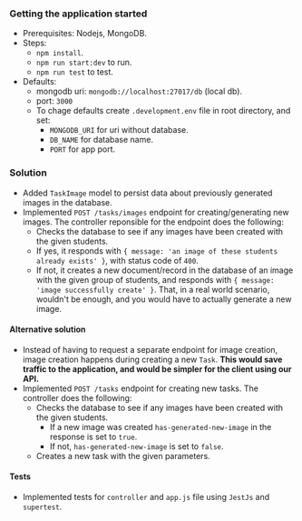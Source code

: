 ### Getting the application started

- Prerequisites: Nodejs, MongoDB.
- Steps:
  - `npm install`.
  - `npm run start:dev` to run.
  - `npm run test` to test.
- Defaults:
  - mongodb uri: `mongodb://localhost:27017/db` (local db).
  - port: `3000`
  - To chage defaults create `.development.env` file in root directory, and set:
    - `MONGODB_URI` for uri without database.
    - `DB_NAME` for database name.
    - `PORT` for app port.

### Solution

- Added `TaskImage` model to persist data about previously generated images in the database.
- Implemented `POST /tasks/images` endpoint for creating/generating new images.
  The controller reponsible for the endpoint does the following:
  - Checks the database to see if any images have been created with the given students.
  - If yes, it responds with `{ message: 'an image of these students already exists' }`, with status code of `400`.
  - If not, it creates a new document/record in the database of an image with the given group of students, and responds with `{ message: 'image successfully create' }`. That, in a real world scenario, wouldn't be enough, and you would have to actually generate a new image.

#### Alternative solution

- Instead of having to request a separate endpoint for image creation, image creation happens during creating a new `Task`. <b>This would save traffic to the application, and would be simpler for the client using our API.</b>
- Implemented `POST /tasks` endpoint for creating new tasks.
  The controller does the following:
  - Checks the database to see if any images have been created with the given students.
    - If a new image was created `has-generated-new-image` in the response is set to `true`.
    - If not, `has-generated-new-image` is set to `false`.
  - Creates a new task with the given parameters.

#### Tests

- Implemented tests for `controller` and `app.js` file using `JestJs` and `supertest`.
